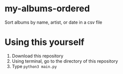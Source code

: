 # my-albums-ordered
Sort albums by name, artist, or date in a csv file

# Using this yourself
1. Download this repository
2. Using terminal, go to the directory of this repository
3. Type `python3 main.py`
